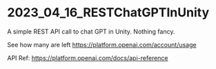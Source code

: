# 2023_04_16_RESTChatGPTInUnity
A simple REST API call to chat GPT in Unity. Nothing fancy.

See how many are left
https://platform.openai.com/account/usage 

API Ref:
https://platform.openai.com/docs/api-reference
